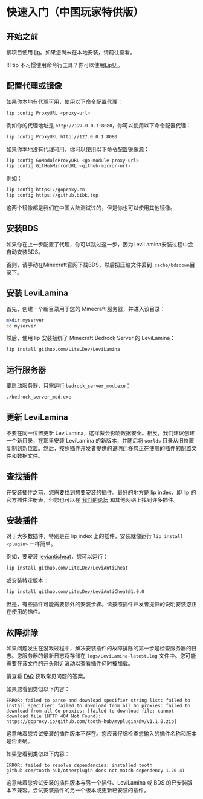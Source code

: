 # 快速入门（中国玩家特供版）

## 开始之前

该项目使用 [lip](https://github.com/lippkg/lip)。如果您尚未在本地安装，请前往查看。

!!! tip
    不习惯使用命令行工具？你可以使用[LipUI](https://github.com/lippkg/LipUI)。

## 配置代理或镜像

如果你本地有代理可用，使用以下命令配置代理：

```sh
lip config ProxyURL <proxy-url>
```

例如你的代理地址是 `http://127.0.0.1:8080`，你可以使用以下命令配置代理：

```sh
lip config ProxyURL http://127.0.0.1:8080
```

如果你本地没有代理可用，你可以使用以下命令配置镜像源：

```sh
lip config GoModuleProxyURL <go-module-proxy-url>
lip config GitHubMirrorURL <github-mirror-url>
```

例如：

```sh
lip config https://goproxy.cn
lip config https://github.bibk.top
```

这两个镜像都是我们在中国大陆测试过的，但是你也可以使用其他镜像。

## 安装BDS

如果你在上一步配置了代理，你可以跳过这一步，因为LeviLamina安装过程中会自动安装BDS。

否则，请手动在Minecraft官网下载BDS，然后把压缩文件丢到`.cache/bdsdown`目录下。

## 安装 LeviLamina

首先，创建一个新目录用于您的 Minecraft 服务器，并进入该目录：

```sh
mkdir myserver
cd myserver
```

然后，使用 lip 安装捆绑了 Minecraft Bedrock Server 的 LeviLamina：

```sh
lip install github.com/LiteLDev/LeviLamina
```

## 运行服务器

要启动服务器，只需运行 `bedrock_server_mod.exe`：

```sh
./bedrock_server_mod.exe
```

## 更新 LeviLamina

不要在同一位置更新 LeviLamina，这样做会影响数据安全。相反，我们建议创建一个新目录，在那里安装 LeviLamina 的新版本，并随后将 `worlds` 目录从旧位置复制到新位置。然后，按照插件开发者提供的说明迁移您正在使用的插件的配置文件和数据文件。

## 查找插件

在安装插件之前，您需要找到想要安装的插件。最好的地方是 [lip index](https://www.lippkg.com)，即 lip 的官方插件注册表，但您也可以在 [我们的论坛](https://bbs.liteldev.com/) 和其他网络上找到许多插件。

## 安装插件

对于大多数插件，特别是在 lip index 上的插件，安装就像运行 `lip install <plugin>` 一样简单。

例如，要安装 [levianticheat](https://github.com/LiteLDev/LeviAntiCheat)，您可以运行：

```sh
lip install github.com/LiteLDev/LeviAntiCheat
```

或安装特定版本：

```sh
lip install github.com/LiteLDev/LeviAntiCheat@1.0.0
```

但是，有些插件可能需要额外的安装步骤。请按照插件开发者提供的说明安装您正在使用的插件。

## 故障排除

如果问题发生在游戏过程中，解决安装插件的故障排除的第一步是检查服务器的日志。您服务器的最新日志将存储在 `logs/LeviLamina-latest.log` 文件中。您可能需要在该文件的开头附近滚动以查看插件何时被加载。

请查看 [FAQ](faq.md) 获取常见问题的答案。

如果您看到类似以下内容：

```plaintext
ERROR: failed to parse and download specifier string list: failed to install specifier: failed to download from all Go proxies: failed to download from all Go proxies: [failed to download file: cannot download file (HTTP 404 Not Found): https://goproxy.io/github.com/tooth-hub/myplugin/@v/v1.1.0.zip]
```

这意味着您尝试安装的插件版本不存在。您应该仔细检查您输入的插件名称和版本是否正确。

如果您看到类似以下内容：

```plaintext
ERROR: failed to resolve dependencies: installed tooth github.com/tooth-hub/otherplugin does not match dependency 1.20.41
```

这意味着您尝试安装的插件版本与另一个插件、LeviLamina 或 BDS 的已安装版本不兼容。尝试安装插件的另一个版本或更新已安装的插件。
